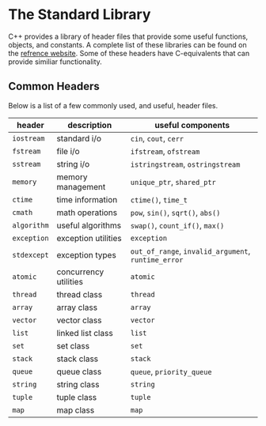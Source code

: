 # The Standard Library

C++ provides a library of header files that provide some useful functions, objects, and constants. A complete list of these libraries can be found on the [refrence website](https://en.cppreference.com/w/cpp/header). Some of these headers have C-equivalents that can provide similiar functionality.

## Common Headers

Below is a list of a few commonly used, and useful, header files.

| header      | description           | useful components                                   |
| ----------- | --------------------- | --------------------------------------------------- |
| `iostream`  | standard i/o          | `cin`, `cout`, `cerr`                               |
| `fstream`   | file i/o              | `ifstream`, `ofstream`                              |
| `sstream`   | string i/o            | `istringstream`, `ostringstream`                    |
| `memory`    | memory management     | `unique_ptr`, `shared_ptr`                          |
| `ctime`     | time information      | `ctime()`, `time_t`                                 |
| `cmath`     | math operations       | `pow`, `sin()`, `sqrt()`, `abs()`                   |
| `algorithm` | useful algorithms     | `swap()`, `count_if()`, `max()`                     |
| `exception` | exception utilities   | `exception`                                         |
| `stdexcept` | exception types       | `out_of_range`, `invalid_argument`, `runtime_error` |
| `atomic`    | concurrency utilities | `atomic`                                            |
| `thread`    | thread class          | `thread`                                            |
| `array`     | array class           | `array`                                             |
| `vector`    | vector class          | `vector`                                            |
| `list`      | linked list class     | `list`                                              |
| `set`       | set class             | `set`                                               |
| `stack`     | stack class           | `stack`                                             |
| `queue`     | queue class           | `queue`, `priority_queue`                           |
| `string`    | string class          | `string`                                            |
| `tuple`     | tuple class           | `tuple`                                             |
| `map`       | map class             | `map`                                               |
